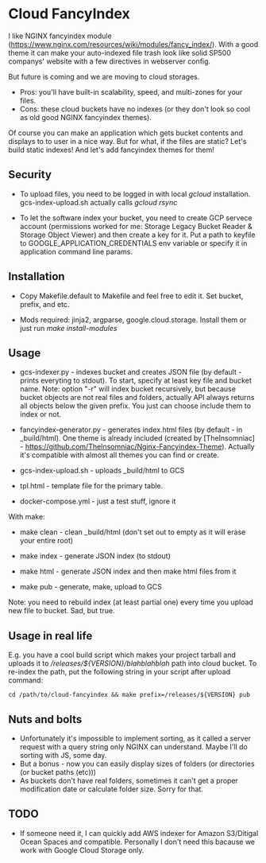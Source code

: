 Cloud FancyIndex
================

I like NGINX fancyindex module
(https://www.nginx.com/resources/wiki/modules/fancy_index/). With a good theme
it can make your auto-indexed file trash look like solid SP500 companys' website
with a few directives in webserver config.

But future is coming and we are moving to cloud storages.

* Pros: you'll have built-in scalability, speed, and multi-zones for your files.
* Cons: these cloud buckets have no indexes (or they don't look so cool as old
  good NGINX fancyindex themes).

Of course you can make an application which gets bucket contents and displays
to to user in a nice way. But for what, if the files are static? Let's build
static indexes! And let's add fancyindex themes for them!

Security
--------

* To upload files, you need to be logged in with local *gcloud* installation.
  gcs-index-upload.sh actually calls *gcloud rsync*

* To let the software index your bucket, you need to create GCP servece account
  (permissions worked for me: Storage Legacy Bucket Reader & Storage Object
  Viewer) and then create a key for it. Put a path to keyfile to
  GOOGLE_APPLICATION_CREDENTIALS env variable or specify it in application
  command line params.

Installation
------------

* Copy Makefile.default to Makefile and feel free to edit it. Set bucket,
  prefix, and etc.

* Mods required: jinja2, argparse, google.cloud.storage. Install them or just
  run *make install-modules*

Usage
-----

* gcs-indexer.py - indexes bucket and creates JSON file (by default - prints
  everyting to stdout). To start, specify at least key file and bucket name.
  Note: option "-r" will index bucket recursively, but because bucket objects
  are not real files and folders, actually API always returns all objects below
  the given prefix. You just can choose include them to index or not.

* fancyindex-generator.py - generates index.html files (by default - in
  _build/html). One theme is already included (created by [TheInsomniac] -
  https://github.com/TheInsomniac/Nginx-Fancyindex-Theme). Actually it's
  compatible with almost all themes you can find or create.

* gcs-index-upload.sh - uploads _build/html to GCS

* tpl.html - template file for the primary table.

* docker-compose.yml - just a test stuff, ignore it

With make:

* make clean - clean _build/html (don't set out to empty as it will erase
  your entire root)

* make index - generate JSON index (to stdout)

* make html - generate JSON index and then make html files from it

* make pub - generate, make, upload to GCS

Note: you need to rebuild index (at least partial one) every time you upload new
file to bucket. Sad, but true.

Usage in real life
------------------

E.g. you have a cool build script which makes your project tarball and uploads
it to */releases/${VERSION}/blahblahblah* path into cloud bucket. To re-index
the path, put the following string in your script after upload command:

    cd /path/to/cloud-fancyindex && make prefix=/releases/${VERSION} pub

Nuts and bolts
--------------

* Unfortunately it's impossible to implement sorting, as it called a server
  request with a query string only NGINX can understand. Maybe I'll do sorting
  with JS, some day.
* But a bonus - now you can easily display sizes of folders (or directories (or
  bucket paths (etc)))
* As buckets don't have real folders, sometimes it can't get a proper
  modification date or calculate folder size. Sorry for that.

TODO
----

* If someone need it, I can quickly add AWS indexer for Amazon S3/Ditigal Ocean
  Spaces and compatible. Personally I don't need this bacause we work with
  Google Cloud Storage only.
